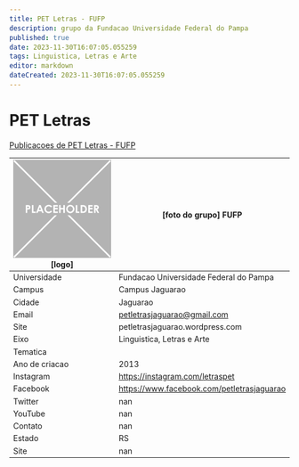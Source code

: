```yaml
---
title: PET Letras - FUFP
description: grupo da Fundacao Universidade Federal do Pampa
published: true
date: 2023-11-30T16:07:05.055259
tags: Linguistica, Letras e Arte
editor: markdown
dateCreated: 2023-11-30T16:07:05.055259
---
```


# PET Letras

[Publicacoes de PET Letras - FUFP](/atividade/190PETLetrasFUFP/feed.md)

| ![placeholder.png](/placeholder.png) [logo] | [foto do grupo] FUFP         |
| ------------------------------------------- | ------------------------------------------------- |
| Universidade                                | Fundacao Universidade Federal do Pampa      |
| Campus                                      | Campus Jaguarao            |
| Cidade                                      | Jaguarao             |
| Email                                       | petletrasjaguarao@gmail.com             |
| Site                                        | petletrasjaguarao.wordpress.com              |
| Eixo                                        | Linguistica, Letras e Arte              |
| Tematica                                    |           |
| Ano de criacao                              | 2013        |
| Instagram                                   | https://instagram.com/letraspet         |
| Facebook                                    | https://www.facebook.com/petletrasjaguarao          |
| Twitter                                     | nan           |
| YouTube                                     | nan           |
| Contato                                     | nan         |
| Estado                                      |  RS            |
| Site                                        | nan |
